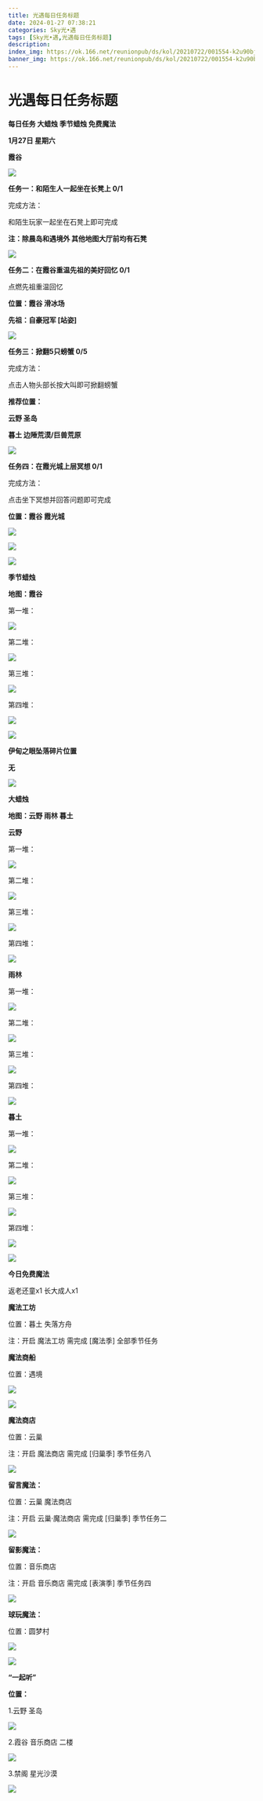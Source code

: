 ```yaml
---
title: 光遇每日任务标题
date: 2024-01-27 07:38:21
categories: Sky光•遇
tags: [Sky光•遇,光遇每日任务标题]
description: 
index_img: https://ok.166.net/reunionpub/ds/kol/20210722/001554-k2u90bj7ay.png?imageView&thumbnail=600x0&type=jpg
banner_img: https://ok.166.net/reunionpub/ds/kol/20210722/001554-k2u90bj7ay.png?imageView&thumbnail=600x0&type=jpg
---
```

# 光遇每日任务标题
**每日任务 大蜡烛 季节蜡烛 免费魔法**

 **1月27日 星期六**

 **霞谷**

![](https://img.166.net/reunionpub/ds/kol/20240127/073040-ealcog4zns.png)

 **任务一：和陌生人一起坐在长凳上 0/1**

完成方法：

和陌生玩家一起坐在石凳上即可完成

 **注：除晨岛和遇境外 其他地图大厅前均有石凳**

![](https://img.166.net/reunionpub/ds/kol/20240127/071728-yorbsj4kh9.jpeg)

 **任务二：在霞谷重温先祖的美好回忆 0/1**

点燃先祖重温回忆

 **位置：霞谷 滑冰场**

 **先祖：自豪冠军 [站姿]**

![](https://img.166.net/reunionpub/ds/kol/20240127/071933-gbh52p0ny7.png)

 **任务三：掀翻5只螃蟹 0/5**

完成方法：

点击人物头部长按大叫即可掀翻螃蟹

 **推荐位置：**

 **云野 圣岛**

 **暮土 边陲荒漠/巨兽荒原**

![](https://img.166.net/reunionpub/ds/kol/20240127/072000-bipdty5ukg.jpeg)

 **任务四：在霞光城上层冥想 0/1**

完成方法：

点击坐下冥想并回答问题即可完成

 **位置：霞谷 霞光城**

![](https://img.166.net/reunionpub/ds/kol/20240127/072041-vzhb0wnkts.jpeg)

![](https://img.166.net/reunionpub/ds/kol/20240127/072049-sytgj2nue8.jpeg)

![](https://img.166.net/reunionpub/ds/kol/20240127/072109-yfqsmuh41p.png)

 **季节蜡烛**

 **地图：霞谷**

第一堆：

![](https://img.166.net/reunionpub/ds/kol/20240127/072149-pdfn19kuqg.jpeg)

第二堆：

![](https://img.166.net/reunionpub/ds/kol/20240127/072157-0eno5kfy71.jpeg)

第三堆：

![](https://img.166.net/reunionpub/ds/kol/20240127/072205-z0giuwo6l1.jpeg)

第四堆：

![](https://img.166.net/reunionpub/ds/kol/20240127/072220-sh4qnods9c.png)

![](https://img.166.net/reunionpub/ds/kol/20240127/072230-kr6zdftygs.png)

 **伊甸之眼坠落碎片位置**

 **无**

![](https://img.166.net/reunionpub/ds/kol/20240127/072300-y4gsrkwvcm.png)

 **大蜡烛**

 **地图：云野 雨林 暮土**

 **云野**

第一堆：

![](https://img.166.net/reunionpub/ds/kol/20240112/235810-syqi0ga36o.jpg)

第二堆：

![](https://img.166.net/reunionpub/ds/kol/20240112/235818-iy7zw5b14c.jpg)

第三堆：

![](https://img.166.net/reunionpub/ds/kol/20240112/235824-yc41t2sv8h.jpg)

第四堆：

![](https://img.166.net/reunionpub/ds/kol/20240112/235830-hnr2z5fbm8.jpg)

 **雨林**

第一堆：

![](https://img.166.net/reunionpub/ds/kol/20240111/235525-za8ts5q6nv.jpg)

第二堆：

![](https://img.166.net/reunionpub/ds/kol/20240111/235531-oj26p8cra3.jpg)

第三堆：

![](https://img.166.net/reunionpub/ds/kol/20240111/235539-kcwrzub3nd.jpg)

第四堆：

![](https://img.166.net/reunionpub/ds/kol/20240111/235544-p19jqkmrof.jpg)

 **暮土**

第一堆：

![](https://img.166.net/reunionpub/ds/kol/20240112/235930-4w0pd97zr2.jpg)

第二堆：

![](https://img.166.net/reunionpub/ds/kol/20240112/235938-uqonds5ism.jpg)

第三堆：

![](https://img.166.net/reunionpub/ds/kol/20240112/235945-lb7sq0r1d5.jpg)

第四堆：

![](https://img.166.net/reunionpub/ds/kol/20240112/235951-jyipc7se6g.jpg)

 **![](https://img.166.net/reunionpub/ds/kol/20231014/004048-gyt2imp830.png)**

 **今日免费魔法**

返老还童x1 长大成人x1

 **魔法工坊**

位置：暮土 失落方舟

注：开启 魔法工坊 需完成 [魔法季] 全部季节任务

 **魔法商船**

位置：遇境

 **![](https://img.166.net/reunionpub/ds/kol/20231014/004605-qmuiowanf4.png)**

![](https://img.166.net/reunionpub/ds/kol/20240113/000036-nlva5r37sz.jpg)

 **魔法商店**

位置：云巢

注：开启 魔法商店 需完成 [归巢季] 季节任务八

![](https://img.166.net/reunionpub/ds/kol/20240113/000055-slz1bcoame.jpg)

 **留言魔法：**

位置：云巢 魔法商店

注：开启 云巢·魔法商店 需完成 [归巢季] 季节任务二

![](https://img.166.net/reunionpub/ds/kol/20240104/233540-rs5n8klws2.jpg)

 **留影魔法：**

位置：音乐商店

注：开启 音乐商店 需完成 [表演季] 季节任务四

![](https://img.166.net/reunionpub/ds/kol/20240113/000125-phac9ov7gf.jpeg)

 **球玩魔法：**

位置：圆梦村

 **![](https://img.166.net/reunionpub/ds/kol/20231014/005022-4hnlvzm7iu.png)**

 **![](https://img.166.net/reunionpub/ds/kol/20231220/070757-w9oeg612sl.png)**

 **“一起听”**

 **位置：**

1.云野 圣岛

**![](https://img.166.net/reunionpub/ds/kol/20231220/071109-so6aef3jyr.jpeg)**

2.霞谷 音乐商店 二楼

**![](https://img.166.net/reunionpub/ds/kol/20231220/071120-naym3f5u4g.jpeg)**

3.禁阁 星光沙漠

 **![](https://img.166.net/reunionpub/ds/kol/20231220/071136-p6b05krfu4.png)**

